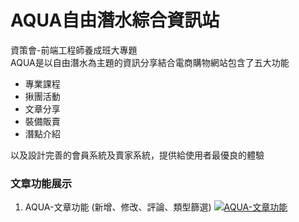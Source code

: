 AQUA自由潛水綜合資訊站
=============
資策會-前端工程師養成班大專題  
AQUA是以自由潛水為主題的資訊分享結合電商購物網站包含了五大功能
+ 專業課程
+ 揪團活動
+ 文章分享
+ 裝備販賣
+ 潛點介紹

以及設計完善的會員系統及賣家系統，提供給使用者最優良的體驗

### 文章功能展示
1. AQUA-文章功能 (新增、修改、評論、類型篩選)
[![AQUA-文章功能](http://img.youtube.com/vi/RL8RmWDP3Mw/0.jpg)](https://www.youtube.com/watch?v=0yqDC4rGp7g&feature=youtu.be"AQUA-文章功能")  

